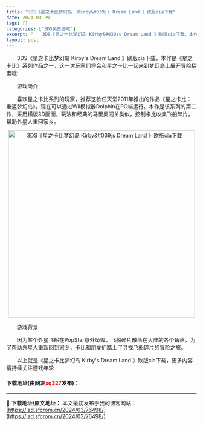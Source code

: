 ```yaml
---
title: "3DS《星之卡比梦幻岛  Kirby&#039;s Dream Land 》欧版cia下载"
date: 2024-03-29
tags: []
categories: ["3DS英日游戏"]
excerpt: "　　3DS《星之卡比梦幻岛 Kirby&#039;s Dream Land 》欧版cia下载，本作是《星之卡比》系列作品之一，这一次玩家们将会和星之卡比一起来到梦幻岛上展开冒险探索哦! 　　游戏简介 　　喜欢星之卡比系列的玩家，推荐这款任天堂2011年推出的作品《星之卡比：重返梦幻岛》，现在可以通过W&hellip;"
layout: post
---
```


 <p>　　3DS《星之卡比梦幻岛 Kirby&#39;s Dream Land 》欧版cia下载，本作是《星之卡比》系列作品之一，这一次玩家们将会和星之卡比一起来到梦幻岛上展开冒险探索哦!</p> <p>　　游戏简介</p> <p>　　喜欢星之卡比系列的玩家，推荐这款任天堂2011年推出的作品《星之卡比：重返梦幻岛》，现在可以通过Wii模拟器Dolphin在PC端运行。本作是该系列的第二作，采用横版3D画面，玩法和经典的马里奥闯关类似，控制卡比收集飞船碎片，帮助外星人重回家乡。</p> <p align="center"><img align="" border="0" src="https://lad.sfcrom.cn/wp-content/uploads/2024/03/20240329_660634c778963.jpg" width="494" alt="3DS《星之卡比梦幻岛  Kirby&amp;#039;s Dream Land 》欧版cia下载" /></p> <p>　　游戏背景</p> <p>　　因为某个外星飞船在PopStar意外坠毁，飞船碎片散落在大陆的各个角落，为了帮助外星人重新回到家乡，卡比和朋友们踏上了寻找飞船碎片的冒险之旅。</p> <p>　　以上就是《星之卡比梦幻岛 Kirby&#39;s Dream Land 》欧版cia下载，更多内容请持续关注游戏年轮</p> <p><h4>下载地址(由网友<font color="red">xq327</font>发布)：</h4></p> 

---
📖 **下载地址/原文地址：** 本文最初发布于我的博客网站：[https://lad.sfcrom.cn/2024/03/76498/](https://lad.sfcrom.cn/2024/03/76498/)
